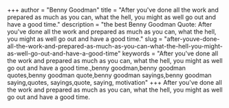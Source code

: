 +++
author = "Benny Goodman"
title = "After you've done all the work and prepared as much as you can, what the hell, you might as well go out and have a good time."
description = "the best Benny Goodman Quote: After you've done all the work and prepared as much as you can, what the hell, you might as well go out and have a good time."
slug = "after-youve-done-all-the-work-and-prepared-as-much-as-you-can-what-the-hell-you-might-as-well-go-out-and-have-a-good-time"
keywords = "After you've done all the work and prepared as much as you can, what the hell, you might as well go out and have a good time.,benny goodman,benny goodman quotes,benny goodman quote,benny goodman sayings,benny goodman saying,quotes, sayings,quote, saying, motivation"
+++
After you've done all the work and prepared as much as you can, what the hell, you might as well go out and have a good time.
